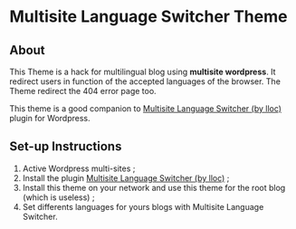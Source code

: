 Multisite Language Switcher Theme
=================================

About
-----

This Theme is a hack for multilingual blog using **multisite wordpress**. It redirect users  in function of the accepted languages of the browser.
The Theme redirect the 404 error page too.

This theme is a good companion to [Multisite Language Switcher (by lloc)](https://github.com/lloc/Multisite-Language-Switcher) plugin for Wordpress.

Set-up Instructions
-------------------

1. Active Wordpress multi-sites ;
2. Install the plugin [Multisite Language Switcher (by lloc)](https://github.com/lloc/Multisite-Language-Switcher) ;
3. Install this theme on your network and use this theme for the root blog (which is useless) ;
4. Set differents languages for yours blogs with Multisite Language Switcher.
